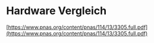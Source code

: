 # Hardware Vergleich

[https://www.pnas.org/content/pnas/114/13/3305.full.pdf](https://www.pnas.org/content/pnas/114/13/3305.full.pdf)

